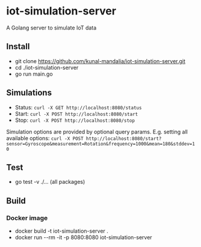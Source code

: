 # iot-simulation-server
A Golang server to simulate IoT data

## Install

* git clone https://github.com/kunal-mandalia/iot-simulation-server.git
* cd ./iot-simulation-server
* go run main.go

## Simulations

* Status: `curl -X GET http://localhost:8080/status`
* Start: `curl -X POST http://localhost:8080/start`
* Stop: `curl -X POST http://localhost:8080/stop`

Simulation options are provided by optional query params. E.g. setting all available options:
`curl -X POST http://localhost:8080/start?sensor=Gyroscope&measurement=Rotation&frequency=1000&mean=180&stddev=10`


## Test

* go test -v ./... (all packages)

## Build

### Docker image
* docker build -t iot-simulation-server .
* docker run --rm -it -p 8080:8080 iot-simulation-server

